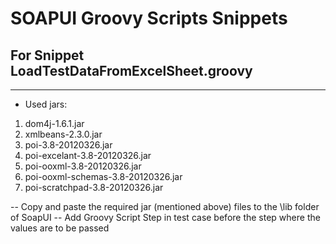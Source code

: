 # SOAPUI Groovy Scripts Snippets

## For Snippet LoadTestDataFromExcelSheet.groovy
-------
* Used jars:
1.	dom4j-1.6.1.jar
2.	xmlbeans-2.3.0.jar
3.	poi-3.8-20120326.jar
4.	poi-excelant-3.8-20120326.jar
5.	poi-ooxml-3.8-20120326.jar
6.	poi-ooxml-schemas-3.8-20120326.jar
7.	poi-scratchpad-3.8-20120326.jar

--	Copy and paste the required jar (mentioned above) files to the \lib folder of SoapUI
--	Add Groovy Script Step in test case before the step where the values are to be passed

